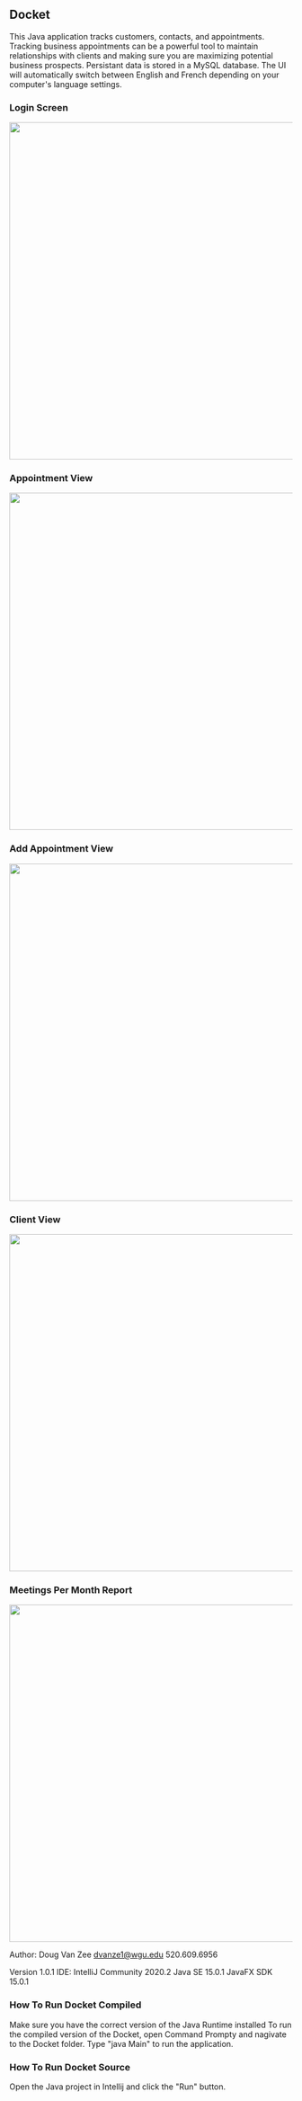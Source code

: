 <h2 align="left">Docket</h2>

This Java application tracks customers, contacts, and appointments.
Tracking business appointments can be a powerful tool to maintain relationships
with clients and making sure you are maximizing potential business prospects.
Persistant data is stored in a MySQL database. The UI will automatically switch
between English and French depending on your computer's language settings.


### Login Screen

<p>
  <img width="600" align='center' src="https://i.ibb.co/QdKbvpp/Login.png?raw=true">
</p>


### Appointment View

<p>
  <img width="600" align='center' src="https://i.ibb.co/xSmPM9d/Appointments.png?raw=true">
</p>


### Add Appointment View

<p>
  <img width="600" align='center' src="https://i.ibb.co/ZXtQQTs/Add-Appointment.png?raw=true">
</p>


### Client View

<p>
  <img width="600" align='center' src="https://i.ibb.co/BPLYdQ0/Clients.png?raw=true">
</p>


### Meetings Per Month Report

<p>
  <img width="600" align='center' src="https://i.ibb.co/rM8cBWb/Reports.png?raw=true">
</p>


Author:
Doug Van Zee
dvanze1@wgu.edu
520.609.6956

Version 1.0.1
IDE: IntelliJ Community 2020.2
Java SE 15.0.1
JavaFX SDK 15.0.1


### How To Run Docket Compiled

Make sure you have the correct version of the Java Runtime installed
To run the compiled version of the Docket, open Command Prompty and nagivate to the
Docket folder. Type "java Main" to run the application.


### How To Run Docket Source

Open the Java project in Intellij and click the "Run" button.
